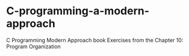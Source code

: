 # C-programming-a-modern-approach
C Programming Modern Approach book
Exercises from the Chapter 10: Program Organization
